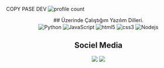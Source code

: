 COPY PASE DEV
![profile count](https://komarev.com/ghpvc/?username=Schmerzhaften&color=8b72ff)&nbsp;
<div align="center">
## Üzerinde Çalıştığım Yazılım Dilleri.

<div align="center">
    <img alt="Python" align="center" src="https://img.shields.io/badge/-Python-660099?style=flat-square&logo=Python&logoColor=white"/>
    <img alt="JavaScript" align="center" src="https://img.shields.io/badge/-Javascript-edb200?style=flat-square&logo=javascript&logoColor=white"/>
    <img alt="html5" align="center" src="https://img.shields.io/badge/-HTML5-E34F26?style=flat-square&logo=html5&logoColor=white"/>
    <img alt="css3" align="center" src="https://img.shields.io/badge/-CSS3-264de4?style=flat-square&logo=css3&logoColor=white"/>
    <img alt="Nodejs" align="center" src="https://img.shields.io/badge/-Nodejs-43853d?style=flat-square&logo=Node.js&logoColor=white"/>
</div>

## Sociel Media

<div align="center">
    <a href="https://discord.com/users/1066089639548563589" target="_blank"><img src="https://shields.io/badge/Raiden-111111.svg?&style=for-the-badge&logo=discord"></a>
    <a href="https://github.com/Schmerzhaften" target="_blank"><img src="https://shields.io/badge/Schmerzhaften-111111.svg?&style=for-the-badge&logo=github"></a>
</div>

